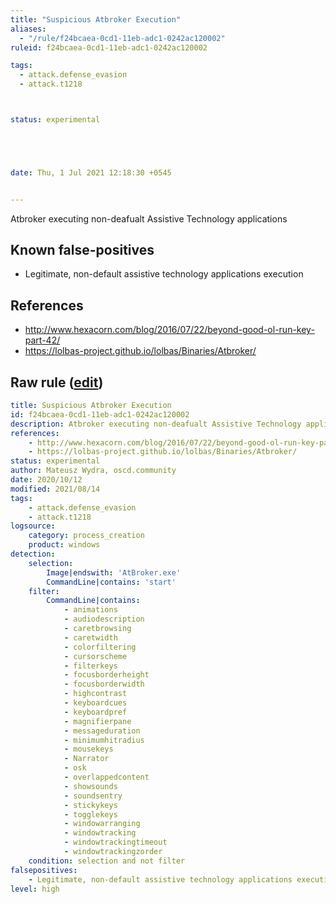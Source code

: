 ```yaml
---
title: "Suspicious Atbroker Execution"
aliases:
  - "/rule/f24bcaea-0cd1-11eb-adc1-0242ac120002"
ruleid: f24bcaea-0cd1-11eb-adc1-0242ac120002

tags:
  - attack.defense_evasion
  - attack.t1218



status: experimental





date: Thu, 1 Jul 2021 12:18:30 +0545


---
```


Atbroker executing non-deafualt Assistive Technology applications

<!--more-->


## Known false-positives

* Legitimate, non-default assistive technology applications execution



## References

* http://www.hexacorn.com/blog/2016/07/22/beyond-good-ol-run-key-part-42/
* https://lolbas-project.github.io/lolbas/Binaries/Atbroker/


## Raw rule ([edit](https://github.com/SigmaHQ/sigma/edit/master/rules/windows/process_creation/proc_creation_win_susp_atbroker.yml))
```yaml
title: Suspicious Atbroker Execution
id: f24bcaea-0cd1-11eb-adc1-0242ac120002
description: Atbroker executing non-deafualt Assistive Technology applications
references:
    - http://www.hexacorn.com/blog/2016/07/22/beyond-good-ol-run-key-part-42/
    - https://lolbas-project.github.io/lolbas/Binaries/Atbroker/
status: experimental
author: Mateusz Wydra, oscd.community
date: 2020/10/12
modified: 2021/08/14
tags:
    - attack.defense_evasion
    - attack.t1218
logsource:
    category: process_creation
    product: windows
detection:
    selection:
        Image|endswith: 'AtBroker.exe'
        CommandLine|contains: 'start'
    filter:
        CommandLine|contains:
            - animations
            - audiodescription
            - caretbrowsing
            - caretwidth
            - colorfiltering
            - cursorscheme
            - filterkeys
            - focusborderheight
            - focusborderwidth
            - highcontrast
            - keyboardcues
            - keyboardpref
            - magnifierpane
            - messageduration
            - minimumhitradius
            - mousekeys
            - Narrator
            - osk
            - overlappedcontent
            - showsounds
            - soundsentry
            - stickykeys
            - togglekeys
            - windowarranging
            - windowtracking
            - windowtrackingtimeout
            - windowtrackingzorder
    condition: selection and not filter
falsepositives:
    - Legitimate, non-default assistive technology applications execution
level: high

```
